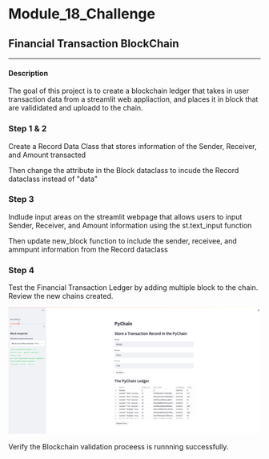 # Module_18_Challenge

## Financial Transaction BlockChain 

---
#### Description 
The goal of this project is to create a blockchain ledger that takes in user transaction data from a streamlit web appliaction, and places it in block that are valididated and uploadd to the chain. 


### Step 1 & 2 
Create a Record Data Class that stores information of the Sender, Receiver, and Amount transacted

Then change the attribute in the Block dataclass to incude the Record dataclass instead of "data"



### Step 3

Indlude input areas on the streamlit webpage that allows users to input Sender, Receiver, and Amount information using the st.text_input function 

Then update new_block function to include the sender, receivee, and ammpunt information from the Record dataclass


### Step 4 
Test the Financial Transaction Ledger by adding multiple block to the chain. Review the new chains created. 

![New Blocks](New_blocks.png)


Verify the Blockchain validation proceess is runnning successfully. 



